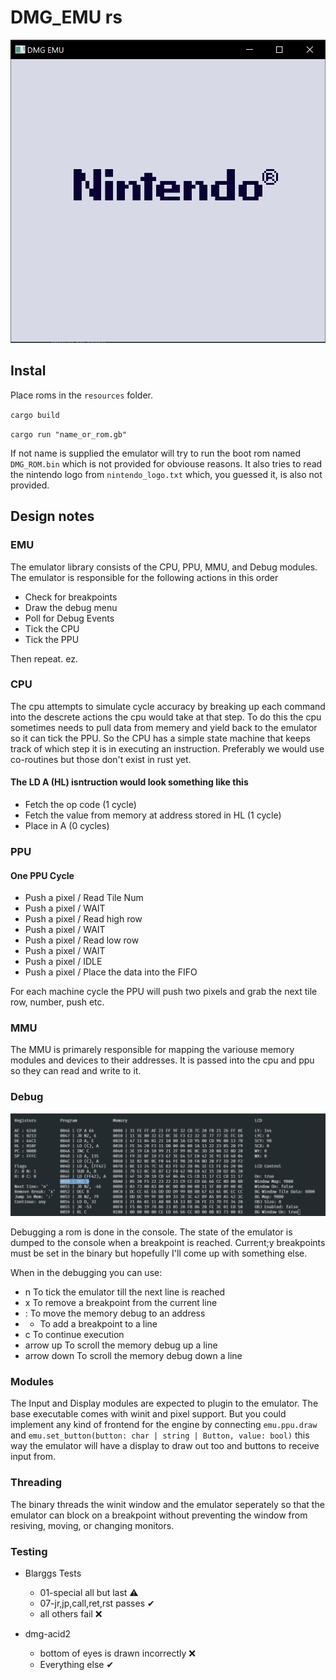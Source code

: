 # DMG_EMU rs

![Image of the emulator window showing the nintendo logo](markdown/emulator.PNG)
## Instal

Place roms in the `resources` folder.

`cargo build`

`cargo run "name_or_rom.gb"`

If not name is supplied the emulator will try to run the boot rom named `DMG_ROM.bin` which is not provided for obviouse reasons. It also tries to read the nintendo logo from `nintendo_logo.txt` which, you guessed it, is also not provided.
## Design notes

### EMU

The emulator library consists of the CPU, PPU, MMU, and Debug modules. The emulator is responsible for the following actions in this order
- Check for breakpoints
- Draw the debug menu
- Poll for Debug Events
- Tick the CPU
- Tick the PPU

Then repeat. ez. 

### CPU

The cpu attempts to simulate cycle accuracy by breaking up each command into the descrete actions the cpu would take at that step. To do this the cpu sometimes needs to pull data from memery and yield back to the emulator so it can tick the PPU. So the CPU has a simple state machine that keeps track of which step it is in executing an instruction. Preferably we would use co-routines but those don't exist in rust yet.

#### The LD A (HL) isntruction would look something like this

 - Fetch the op code (1 cycle)
 - Fetch the value from memory at address stored in HL (1 cycle)
 - Place in A (0 cycles)

### PPU

#### One PPU Cycle

 - Push a pixel / Read Tile Num
 - Push a pixel / WAIT
 - Push a pixel / Read high row
 - Push a pixel / WAIT
 - Push a pixel / Read low row
 - Push a pixel / WAIT
 - Push a pixel / IDLE
 - Push a pixel / Place the data into the FIFO

For each machine cycle the PPU will push two pixels and grab the next tile row, number, push etc.

### MMU

The MMU is primarely responsible for mapping the variouse memory modules and devices to their addresses. It is passed into the cpu and ppu so they can read and write to it.

### Debug

![Debug Panel Image](markdown/debug.png)

Debugging a rom is done in the console. The state of the emulator is dumped to the console when a breakpoint is reached. Current;y breakpoints must be set in the binary but hopefully I'll come up with something else. 

When in the debugging you can use:
- n To tick the emulator till the next line is reached
- x To remove a breakpoint from the current line
- : To move the memory debug to an address
- + To add a breakpoint to a line
- c To continue execution
- arrow up To scroll the memory debug up a line
- arrow down To scroll the memory debug down a line

### Modules

The Input and Display modules are expected to plugin to the emulator. The base executable comes with winit and pixel support. But you could implement any kind of frontend for the engine by connecting `emu.ppu.draw` and `emu.set_button(button: char | string | Button, value: bool)` this way the emulator will have a display to draw out too and buttons to receive input from.

### Threading

The binary threads the winit window and the emulator seperately so that the emulator can block on a breakpoint without preventing the window from resiving, moving, or changing monitors. 

### Testing

 - Blarggs Tests
   - 01-special all but last ⚠
   - 07-jr,jp,call,ret,rst passes ✔
   - all others fail ❌

 - dmg-acid2
   - bottom of eyes is drawn incorrectly ❌
   - Everything else ✔

